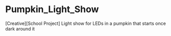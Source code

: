 # Pumpkin_Light_Show
[Creative][School Project] Light show for LEDs in a pumpkin that starts once dark around it
